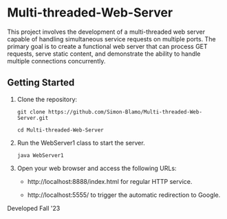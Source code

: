 # Multi-threaded-Web-Server
This project involves the development of a multi-threaded web server capable of handling simultaneous service requests on multiple ports. The primary goal is to create a functional web server that can process GET requests, serve static content, and demonstrate the ability to handle multiple connections concurrently.

## Getting Started
1. Clone the repository:
   
   `git clone https://github.com/Simon-Blamo/Multi-threaded-Web-Server.git`

   `cd Multi-threaded-Web-Server`
   
2. Run the WebServer1 class to start the server.

   `java WebServer1`
3. Open your web browser and access the following URLs:

   - http://localhost:8888/index.html for regular HTTP service.

   - http://localhost:5555/ to trigger the automatic redirection to Google.
  


Developed Fall '23

